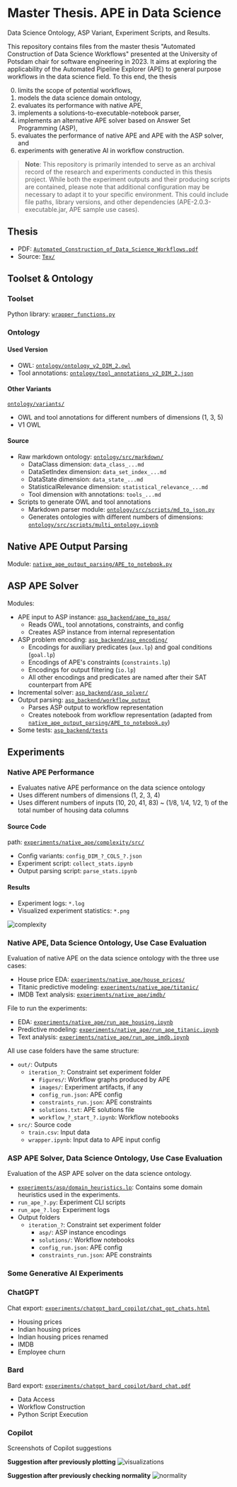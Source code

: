 # Master Thesis. APE in Data Science
Data Science Ontology, ASP Variant, Experiment Scripts, and Results.

This repository contains files from the master thesis "Automated Construction of Data Science Workflows" presented at the University of Potsdam chair for software engineering in 2023. It aims at exploring the applicability of the Automated Pipeline Explorer (APE) to general purpose workflows in the data science field. To this end, the thesis

0. limits the scope of potential workflows,
1. models the data science domain ontology,
2. evaluates its performance with native APE,
3. implements a solutions-to-executable-notebook parser,
4. implements an alternative APE solver based on Answer Set Programming (ASP),
5. evaluates the performance of native APE and APE with the ASP solver, and
6. experiments with generative AI in workflow construction.

> **Note**: This repository is primarily intended to serve as an archival record of the research and experiments conducted in this thesis project. While both the experiment outputs and their producing scripts are contained, please note that additional configuration may be necessary to adapt it to your specific environment. This could include file paths, library versions, and other dependencies (APE-2.0.3-executable.jar, APE sample use cases).

## Thesis

- PDF: [`Automated_Construction_of_Data_Science_Workflows.pdf`](Automated_Construction_of_Data_Science_Workflows.pdf)
- Source: [`Tex/`](Tex)

## Toolset & Ontology

### Toolset

Python library: [`wrapper_functions.py`](wrapper_functions.py)

### Ontology

#### Used Version

- OWL: [`ontology/ontology_v2_DIM_2.owl`](ontology/ontology_v2_DIM_2.owl)
- Tool annotations: [`ontology/tool_annotations_v2_DIM_2.json`](ontology/tool_annotations_v2_DIM_2.json)

#### Other Variants

[`ontology/variants/`](ontology/variants)

- OWL and tool annotations for different numbers of dimensions (1, 3, 5)
- V1 OWL

#### Source

- Raw markdown ontology: [`ontology/src/markdown/`](ontology/src/markdown)
    - DataClass dimension: `data_class_...md`
    - DataSetIndex dimension: `data_set_index_...md`
    - DataState dimension: `data_state_...md`
    - StatisticalRelevance dimension: `statistical_relevance_...md`
    - Tool dimension with annotations: `tools_...md`
- Scripts to generate OWL and tool annotations
    - Markdown parser module: [`ontology/src/scripts/md_to_json.py`](ontology/src/scripts/md_to_json.py)
    - Generates ontologies with different numbers of dimensions: [`ontology/src/scripts/multi_ontology.ipynb`](ontology/src/scripts/multi_ontology.ipynb)


## Native APE Output Parsing

Module: [`native_ape_output_parsing/APE_to_notebook.py`](native_ape_output_parsing/APE_to_notebook.py)

## ASP APE Solver

Modules:
- APE input to ASP instance: [`asp_backend/ape_to_asp/`](asp_backend/ape_to_asp)
    - Reads OWL, tool annotations, constraints, and config
    - Creates ASP instance from internal representation
- ASP problem encoding: [`asp_backend/asp_encoding/`](asp_backend/asp_encoding)
    - Encodings for auxiliary predicates (`aux.lp`) and goal conditions (`goal.lp`)
    - Encodings of APE's constraints (`constraints.lp`)
    - Encodings for output filtering  (`io.lp`)
    - All other encodings and predicates are named after their SAT counterpart from APE
- Incremental solver: [`asp_backend/asp_solver/`](asp_backend/asp_solver)
- Output parsing: [`asp_backend/workflow_output`](asp_backend/workflow_output)
    - Parses ASP output to workflow representation
    - Creates notebook from workflow representation (adapted from [`native_ape_output_parsing/APE_to_notebook.py`](native_ape_output_parsing/APE_to_notebook.py))
- Some tests: [`asp_backend/tests`](asp_backend/tests)

## Experiments

### Native APE Performance

- Evaluates native APE performance on the data science ontology
- Uses different numbers of dimensions (1, 2, 3, 4)
- Uses different numbers of inputs (10, 20, 41, 83) ~ (1/8, 1/4, 1/2, 1) of the total number of housing data columns

#### Source Code
path: [`experiments/native_ape/complexity/src/`](experiments/native_ape/complexity/src/)

- Config variants: `config_DIM_?_COLS_?.json`
- Experiment script: `collect_stats.ipynb`
- Output parsing script: `parse_stats.ipynb`

#### Results

- Experiment logs: `*.log`
- Visualized experiment statistics: `*.png`

![complexity](experiments/native_ape/complexity/out/complexity.png)

### Native APE, Data Science Ontology, Use Case Evaluation

Evaluation of native APE on the data science ontology with the three use cases:

- House price EDA: [`experiments/native_ape/house_prices/`](experiments/native_ape/house_prices/)
- Titanic predictive modeling: [`experiments/native_ape/titanic/`](experiments/native_ape/titanic/)
- IMDB Text analysis: [`experiments/native_ape/imdb/`](experiments/native_ape/imdb)

File to run the experiments:
- EDA: [`experiments/native_ape/run_ape_housing.ipynb`](experiments/native_ape/run_ape_housing.ipynb)
- Predictive modeling: [`experiments/native_ape/run_ape_titanic.ipynb`](experiments/native_ape/run_ape_titanic.ipynb)
- Text analysis: [`experiments/native_ape/run_ape_imdb.ipynb`](experiments/native_ape/run_ape_imdb.ipynb)

All use case folders have the same structure:
- `out/`: Outputs
    - `iteration_?`: Constraint set experiment folder
        - `Figures/`: Workflow graphs produced by APE
        - `images/`: Experiment artifacts, if any
        - `config_run.json`: APE config
        - `constraints_run.json`: APE constraints
        - `solutions.txt`: APE solutions file
        - `workflow_?_start_?.ipynb`: Workflow notebooks
- `src/`: Source code
    - `train.csv`: Input data
    - `wrapper.ipynb`: Input data to APE input config


### ASP APE Solver, Data Science Ontology, Use Case Evaluation

Evaluation of the ASP APE solver on the data science ontology.

- [`experiments/asp/domain_heuristics.lp`](experiments/asp/domain_heuristics.lp): Contains some domain heuristics used in the experiments.
- `run_ape_?.py`: Experiment CLI scripts
- `run_ape_?.log`: Experiment logs
- Output folders
    - `iteration_?`: Constraint set experiment folder
        - `asp/`: ASP instance encodings
        - `solutions/`: Workflow notebooks
        - `config_run.json`: APE config
        - `constraints_run.json`: APE constraints

### Some Generative AI Experiments

### ChatGPT

Chat export: [`experiments/chatgpt_bard_copilot/chat_gpt_chats.html`](experiments/chatgpt_bard_copilot/chat_gpt_chats.html)

- Housing prices
- Indian housing prices
- Indian housing prices renamed
- IMDB
- Employee churn

### Bard

Bard export: [`experiments/chatgpt_bard_copilot/bard_chat.pdf`](experiments/chatgpt_bard_copilot/bard_chat.pdf)

- Data Access
- Workflow Construction
- Python Script Execution

### Copilot

Screenshots of Copilot suggestions

**Suggestion after previously plotting**
![visualizations](experiments/chatgpt_bard_copilot/copilot_after_visualization.png)

**Suggestion after previously checking normality**
![normality](experiments/chatgpt_bard_copilot/copilot_after_normality_checking.png)
